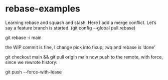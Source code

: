 # rebase-examples

Learning rebase and squash and stash.
Here I add a merge conflict.
Let’s say a feature branch is started.
(git config --global pull.rebase)

git rebase -i main

the WIP commit is fine, I change pick into fixup, :wq and rebase is ‘done’

git checkout main && git pull origin main
now push to the remote, with force, since we rewrote history:

git push --force-with-lease
